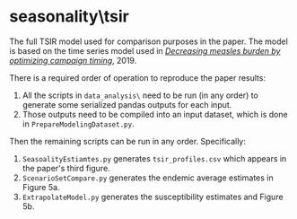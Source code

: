 # seasonality\\tsir
The full TSIR model used for comparison purposes in the paper. The model is based on the time series model used in  [*Decreasing measles burden by optimizing campaign timing*](https://www.pnas.org/doi/10.1073/pnas.1818433116), 2019.

There is a required order of operation to reproduce the paper results:
1. All the scripts in `data_analysis\` need to be run (in any order) to generate some serialized pandas outputs for each input.
2. Those outputs need to be compiled into an input dataset, which is done in `PrepareModelingDataset.py`.

Then the remaining scripts can be run in any order. Specifically:
1. `SeasoalityEstiamtes.py` generates `tsir_profiles.csv` which appears in the paper's third figure.
2. `ScenarioSetCompare.py` generates the endemic average estimates in Figure 5a.
3. `ExtrapolateModel.py` generates the susceptibility estimates and Figure 5b.